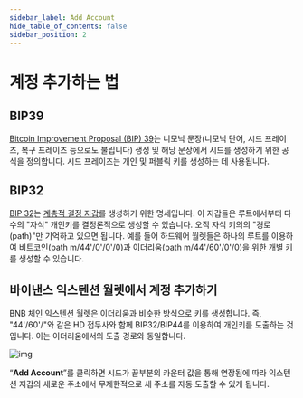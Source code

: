 ```yaml
---
sidebar_label: Add Account
hide_table_of_contents: false
sidebar_position: 2
---
```


# 계정 추가하는 법

## BIP39
[Bitcoin Improvement Proposal (BIP) 39](https://github.com/bitcoin/bips/blob/master/bip-0039.mediawiki)는 니모닉 문장(니모닉 단어, 시드 프레이즈, 복구 프레이즈 등으로도 불립니다) 생성 및 해당 문장에서 시드를 생성하기 위한 공식을 정의합니다. 시드 프레이즈는 개인 및 퍼블릭 키를 생성하는 데 사용됩니다.

## BIP32
[BIP 32](https://github.com/bitcoin/bips/blob/master/bip-0032.mediawiki)는 [계층적 결정 지갑](https://github.com/bitcoin/bips/blob/master/bip-0032.mediawiki)를 생성하기 위한 명세입니다. 이 지갑들은 루트에서부터 다수의 "자식" 개인키를 결정론적으로 생성할 수 있습니다. 오직 자식 키의의 "경로(path)"만 기억하고 있으면 됩니다. 예를 들어 하드웨어 월렛들은 하나의 루트를 이용하여 비트코인(path m/44'/0'/0'/0)과 이더리움(path m/44'/60'/0'/0)을 위한 개별 키를 생성할 수 있습니다.

## 바이낸스 익스텐션 월렛에서 계정 추가하기
BNB 체인 익스텐션 월렛은 이더리움과 비슷한 방식으로 키를 생성합니다. 즉, "44'/60'/"와 같은 HD 접두사와 함께 BIP32/BIP44를 이용하여 개인키를 도출하는 것입니다. 이는 이더리움에서의 도출 경로와 동일합니다.

![img](https://camo.githubusercontent.com/27efab81cd5ca43ba036a29bc4e2dfdfda88cac69de2880385335d0a4234619a/68747470733a2f2f6c68332e676f6f676c6575736572636f6e74656e742e636f6d2f73506b703861503069334161766e6176506255473459777a6666324649694c724f754b7372636a34706365687a39414c716f7553705f61715f54315354485953324d43414e6145776367687135795076376f4a78414f39476d4d5869666d7a3936514a2d4457496350337063432d786355736d317a3763416f31456e4b5f54707a5f31646b643742)


“**Add Account**”를 클릭하면 시드가 끝부분의 카운터 값을 통해 연장됨에 따라 익스텐션 지갑의 새로운 주소에서 무제한적으로 새 주소를 자동 도출할 수 있게 됩니다.